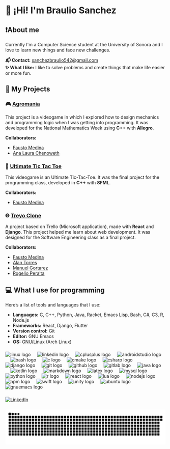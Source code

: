 # 👋 ¡Hi! I'm Braulio Sanchez

## ❗About me

Currently I'm a Computer Science student at the University of Sonora and I love to learn new things and face new challenges.

**📬 Contact:** sanchezbraulio542@gmail.com  
**✨ What I like:** I like to solve problems and create things that make life easier or more fun.

## 🚀 My Projects

### 🎮 [Agromania](https://github.com/AleSanchezB/agromania)

This project is a videogame in which I explored how to design mechanics and programming logic when I was getting into programming. It was developed for the National Mathematics Week using **C++** with **Allegro**.

**Collaborators:**
- [Fausto Medina](https://github.com/Harico04)
- [Ana Laura Chenoweth](https://github.com/ana-lala)

### 🧩 [Ultimate Tic Tac Toe](https://github.com/AleSanchezB/Ultimate-tic-tac-toe)

This videogame is an Ultimate Tic-Tac-Toe. It was the final project for the programming class, developed in **C++** with **SFML**.

**Collaborators:**
- [Fausto Medina](https://github.com/Harico04)

### 🌐 [Treyo Clone](https://github.com/AleSanchezB/Treyo)

A project based on Trello (Microsoft application), made with **React** and **Django**. This project helped me learn about web development. It was designed for the Software Engineering class as a final project.

**Collaborators:**
- [Fausto Medina](https://github.com/Harico04)
- [Alan Torres](https://github.com/TumbadoBoy0604)
- [Manuel Gortarez](https://github.com/Mgb64)
- [Rogelio Peralta](https://github.com/rgperalta04)

## 💻 What I use for programming

Here’s a list of tools and languages that I use:

- **Languages:** C, C++, Python, Java, Racket, Emacs Lisp, Bash, C#, C3, R, Node.js
- **Frameworks:** React, Django, Flutter
- **Version control:** Git
- **Editor:** GNU Emacs
- **OS:** GNU/Linux (Arch Linux)

###

<div align="left">
  <img src="https://cdn.jsdelivr.net/gh/devicons/devicon/icons/linux/linux-original.svg" height="30" alt="linux logo"  />
  <img width="12" />
  <img src="https://cdn.jsdelivr.net/gh/devicons/devicon/icons/linkedin/linkedin-original.svg" height="30" alt="linkedin logo"  />
  <img width="12" />
  <img src="https://cdn.jsdelivr.net/gh/devicons/devicon/icons/cplusplus/cplusplus-original.svg" height="30" alt="cplusplus logo"  />
  <img width="12" />
  <img src="https://cdn.jsdelivr.net/gh/devicons/devicon/icons/androidstudio/androidstudio-original.svg" height="30" alt="androidstudio logo"  />
  <img width="12" />
  <img src="https://cdn.jsdelivr.net/gh/devicons/devicon/icons/bash/bash-original.svg" height="30" alt="bash logo"  />
  <img width="12" />
  <img src="https://cdn.jsdelivr.net/gh/devicons/devicon/icons/c/c-original.svg" height="30" alt="c logo"  />
  <img width="12" />
  <img src="https://cdn.jsdelivr.net/gh/devicons/devicon/icons/cmake/cmake-original.svg" height="30" alt="cmake logo"  />
  <img width="12" />
  <img src="https://cdn.jsdelivr.net/gh/devicons/devicon/icons/csharp/csharp-original.svg" height="30" alt="csharp logo"  />
  <img width="12" />
  <img src="https://cdn.jsdelivr.net/gh/devicons/devicon/icons/django/django-plain.svg" height="30" alt="django logo"  />
  <img width="12" />
  <img src="https://cdn.jsdelivr.net/gh/devicons/devicon/icons/git/git-original.svg" height="30" alt="git logo"  />
  <img width="12" />
  <img src="https://cdn.jsdelivr.net/gh/devicons/devicon/icons/github/github-original.svg" height="30" alt="github logo"  />
  <img width="12" />
  <img src="https://cdn.jsdelivr.net/gh/devicons/devicon/icons/gitlab/gitlab-original.svg" height="30" alt="gitlab logo"  />
  <img width="12" />
  <img src="https://cdn.jsdelivr.net/gh/devicons/devicon/icons/java/java-original.svg" height="30" alt="java logo"  />
  <img width="12" />
  <img src="https://cdn.jsdelivr.net/gh/devicons/devicon/icons/kotlin/kotlin-original.svg" height="30" alt="kotlin logo"  />
  <img width="12" />
  <img src="https://cdn.jsdelivr.net/gh/devicons/devicon/icons/markdown/markdown-original.svg" height="30" alt="markdown logo"  />
  <img width="12" />
  <img src="https://cdn.jsdelivr.net/gh/devicons/devicon/icons/latex/latex-original.svg" height="30" alt="latex logo"  />
  <img width="12" />
  <img src="https://cdn.jsdelivr.net/gh/devicons/devicon/icons/mysql/mysql-original.svg" height="30" alt="mysql logo"  />
  <img width="12" />
  <img src="https://cdn.jsdelivr.net/gh/devicons/devicon/icons/python/python-original.svg" height="30" alt="python logo"  />
  <img width="12" />
  <img src="https://cdn.jsdelivr.net/gh/devicons/devicon/icons/r/r-original.svg" height="30" alt="r logo"  />
  <img width="12" />
  <img src="https://cdn.jsdelivr.net/gh/devicons/devicon/icons/react/react-original.svg" height="30" alt="react logo"  />
  <img width="12" />
  <img src="https://cdn.jsdelivr.net/gh/devicons/devicon/icons/lua/lua-original.svg" height="30" alt="lua logo"  />
  <img width="12" />
  <img src="https://cdn.jsdelivr.net/gh/devicons/devicon/icons/nodejs/nodejs-original.svg" height="30" alt="nodejs logo"  />
  <img width="12" />
  <img src="https://cdn.jsdelivr.net/gh/devicons/devicon/icons/npm/npm-original-wordmark.svg" height="30" alt="npm logo"  />
  <img width="12" />
  <img src="https://cdn.jsdelivr.net/gh/devicons/devicon/icons/swift/swift-original.svg" height="30" alt="swift logo"  />
  <img width="12" />
  <img src="https://cdn.jsdelivr.net/gh/devicons/devicon/icons/unity/unity-original.svg" height="30" alt="unity logo"  />
  <img width="12" />
  <img src="https://cdn.jsdelivr.net/gh/devicons/devicon/icons/ubuntu/ubuntu-plain.svg" height="30" alt="ubuntu logo"  />
  <img width="12" />
  <img src="https://skillicons.dev/icons?i=emacs" height="30" alt="gnuemacs logo"  />
</div>

###

[![LinkedIn](https://img.shields.io/static/v1?message=LinkedIn&logo=linkedin&label=&color=0077B5&logoColor=white&labelColor=&style=for-the-badge)](https://www.linkedin.com/in/alesanchezb/)

###

![Snake animation](https://raw.githubusercontent.com/alesanchezb/alesanchezb/output/snake.svg)

###

